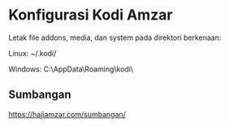 # Konfigurasi Kodi Amzar

Letak file addons, media, dan system pada direktori berkenaan:

Linux: ~/.kodi/

Windows: C:\AppData\Roaming\kodi\

## Sumbangan

https://hajiamzar.com/sumbangan/